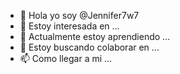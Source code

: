- 👋 Hola yo soy @Jennifer7w7
- 👀 Estoy interesada en ...
- 🌱 Actualmente estoy aprendiendo ...
- 💞️ Estoy buscando colaborar en ...
- 📫 Como llegar a mi ...

<!---
Jennifer7w7/Jennifer7w7 es un repositorio ✨ especial ✨ porque su `README.md` (este archivo) aparece en su perfil de GitHub. 9 Puede hacer clic en el enlace Vista previa para ver los cambios. 10 --->
